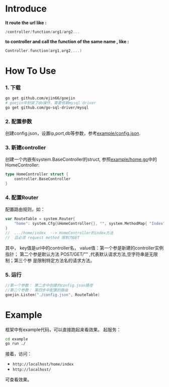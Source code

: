 # Introduce

**It route the url like :**

```go 
/controller/function/arg1/arg2... 
```

**to controller and call the function of the same name , like :**

```go 
Controller.function(arg1,arg2,...)
```


# How To Use

### 1. 下载
```bash
go get github.com/ejin66/goejin
# goejin中封装了db操作，需要依赖mysql driver
go get github.com/go-sql-driver/mysql
```

### 2. 配置参数
创建config.json，设置ip,port,db等参数，参考[example/config.json](https://github.com/ejin66/goejin/blob/master/example/config.json).

### 3. 新建controller
创建一个内嵌有system.BaseController的struct, 参照[example/home.go](https://github.com/ejin66/goejin/blob/master/example/home.go)中的HomeController:

```go
type HomeController struct {
	controller.BaseController
}
```

### 4. 配置Router
配置路由规则，如：

```go
var RouteTable = system.Router{
	"home": system.Cfg{&HomeController{}, "", system.MethodMap{ "Index":"GET"}},
}
//  .../home/index  --> HomeController的index方法
//  且必须 request method 限制为GET
```

其中， key值是url中的controller名， value值：第一个参是新建的controller实例指针； 第二个参是默认方法 POST/GET/"" ,代表默认请求方法,空字符串是无限制；第三个参 是限制特定方法名的请求方法。

### 5. 运行
```go
//第一个参数： 第二步中创建的config.json路径
//第二个参数： 第四步中配置的路由
goejin.Listen("./config.json", RouteTable)
```

# Example
框架中有example代码，可以直接跑起来看效果。
起服务：
```bash
cd example
go run ./
```
接着，访问：
- `http://localhost/home/index`
- `http://localhost/`

可查看效果。
